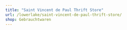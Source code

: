 ```yaml
---
title: "Saint Vincent de Paul Thrift Store"
url: /lowerlake/saint-vincent-de-paul-thrift-store/
shop: Gebrauchtwaren
---
```

